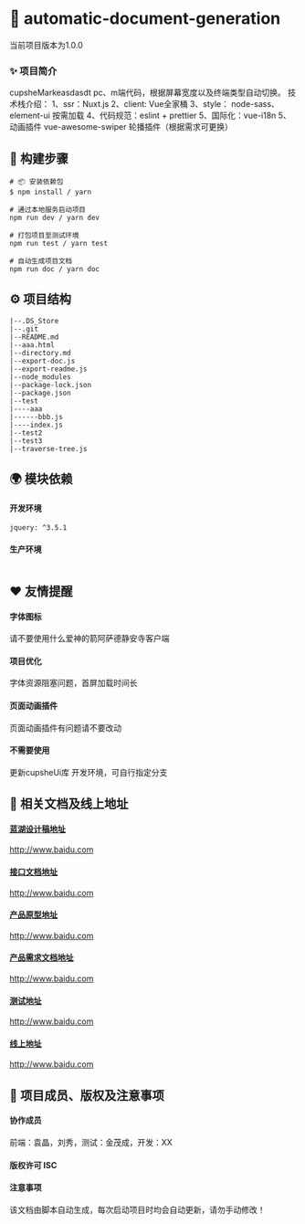 
# 🌈 automatic-document-generation
当前项目版本为1.0.0

### ✨ 项目简介
cupsheMarkeasdasdt pc、m端代码，根据屏幕宽度以及终端类型自动切换。 技术栈介绍： 1、ssr：Nuxt.js 2、client: Vue全家桶 3、style： node-sass、element-ui 按需加载 4、代码规范：eslint + prettier 5、国际化：vue-i18n 5、动画插件 vue-awesome-swiper 轮播插件（根据需求可更换）
## 🔨 构建步骤
```
# 📦 安装依赖包
$ npm install / yarn 

# 通过本地服务启动项目      
npm run dev / yarn dev

# 打包项目至测试环境      
npm run test / yarn test

# 自动生成项目文档      
npm run doc / yarn doc

```
## ⚙️ 项目结构

 ```
|--.DS_Store
|--.git
|--README.md
|--aaa.html
|--directory.md
|--export-doc.js
|--export-readme.js
|--node_modules
|--package-lock.json
|--package.json
|--test
|----aaa
|------bbb.js
|----index.js
|--test2
|--test3
|--traverse-tree.js
``` 
## 🌍 模块依赖
#### 开发环境
```
jquery: ^3.5.1
``` 
#### 生产环境
```

``` 
## ❤️ 友情提醒
#### 字体图标      
请不要使用什么爱神的箭阿萨德静安寺客户端

#### 项目优化      
字体资源阻塞问题，首屏加载时间长

#### 页面动画插件      
页面动画插件有问题请不要改动

#### 不需要使用      
更新cupsheUi库 开发环境，可自行指定分支

## 🔗 相关文档及线上地址
#### [蓝湖设计稿地址](http://www.baidu.com)     
http://www.baidu.com
#### [接口文档地址](http://www.baidu.com)     
http://www.baidu.com
#### [产品原型地址](http://www.baidu.com)     
http://www.baidu.com
#### [产品需求文档地址](http://www.baidu.com)     
http://www.baidu.com
#### [测试地址](http://www.baidu.com)     
http://www.baidu.com
#### [线上地址](http://www.baidu.com)     
http://www.baidu.com
## 🤝 项目成员、版权及注意事项
#### 协作成员 
前端：袁晶，刘秀，测试：金茂成，开发：XX
#### 版权许可 ISC
#### 注意事项
该文档由脚本自动生成，每次启动项目时均会自动更新，请勿手动修改！
    

